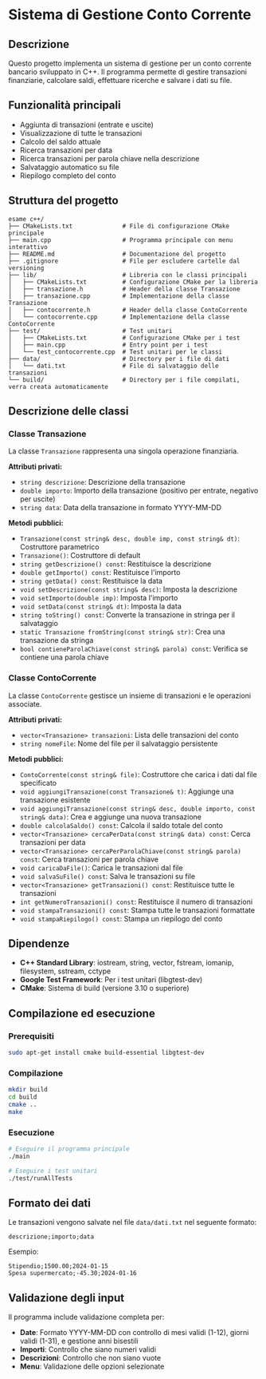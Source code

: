 # Sistema di Gestione Conto Corrente

## Descrizione
Questo progetto implementa un sistema di gestione per un conto corrente bancario sviluppato in C++. 
Il programma permette di gestire transazioni finanziarie, calcolare saldi, effettuare ricerche e salvare i dati su file.

## Funzionalità principali
- Aggiunta di transazioni (entrate e uscite)
- Visualizzazione di tutte le transazioni
- Calcolo del saldo attuale
- Ricerca transazioni per data
- Ricerca transazioni per parola chiave nella descrizione
- Salvataggio automatico su file
- Riepilogo completo del conto

## Struttura del progetto
```
esame c++/
├── CMakeLists.txt              # File di configurazione CMake principale
├── main.cpp                    # Programma principale con menu interattivo
├── README.md                   # Documentazione del progetto
├── .gitignore                  # File per escludere cartelle dal versioning
├── lib/                        # Libreria con le classi principali
│   ├── CMakeLists.txt          # Configurazione CMake per la libreria
│   ├── transazione.h           # Header della classe Transazione
│   ├── transazione.cpp         # Implementazione della classe Transazione
│   ├── contocorrente.h         # Header della classe ContoCorrente
│   └── contocorrente.cpp       # Implementazione della classe ContoCorrente
├── test/                       # Test unitari
│   ├── CMakeLists.txt          # Configurazione CMake per i test
│   ├── main.cpp                # Entry point per i test
│   └── test_contocorrente.cpp  # Test unitari per le classi
├── data/                       # Directory per i file di dati
│   └── dati.txt                # File di salvataggio delle transazioni
└── build/                      # Directory per i file compilati, verra creata automaticamente 
```

## Descrizione delle classi

### Classe Transazione
La classe `Transazione` rappresenta una singola operazione finanziaria.

**Attributi privati:**
- `string descrizione`: Descrizione della transazione
- `double importo`: Importo della transazione (positivo per entrate, negativo per uscite)
- `string data`: Data della transazione in formato YYYY-MM-DD

**Metodi pubblici:**
- `Transazione(const string& desc, double imp, const string& dt)`: Costruttore parametrico
- `Transazione()`: Costruttore di default
- `string getDescrizione() const`: Restituisce la descrizione
- `double getImporto() const`: Restituisce l'importo
- `string getData() const`: Restituisce la data
- `void setDescrizione(const string& desc)`: Imposta la descrizione
- `void setImporto(double imp)`: Imposta l'importo
- `void setData(const string& dt)`: Imposta la data
- `string toString() const`: Converte la transazione in stringa per il salvataggio
- `static Transazione fromString(const string& str)`: Crea una transazione da stringa
- `bool contieneParolaChiave(const string& parola) const`: Verifica se contiene una parola chiave

### Classe ContoCorrente
La classe `ContoCorrente` gestisce un insieme di transazioni e le operazioni associate.

**Attributi privati:**
- `vector<Transazione> transazioni`: Lista delle transazioni del conto
- `string nomeFile`: Nome del file per il salvataggio persistente

**Metodi pubblici:**
- `ContoCorrente(const string& file)`: Costruttore che carica i dati dal file specificato
- `void aggiungiTransazione(const Transazione& t)`: Aggiunge una transazione esistente
- `void aggiungiTransazione(const string& desc, double importo, const string& data)`: Crea e aggiunge una nuova transazione
- `double calcolaSaldo() const`: Calcola il saldo totale del conto
- `vector<Transazione> cercaPerData(const string& data) const`: Cerca transazioni per data
- `vector<Transazione> cercaPerParolaChiave(const string& parola) const`: Cerca transazioni per parola chiave
- `void caricaDaFile()`: Carica le transazioni dal file
- `void salvaSuFile() const`: Salva le transazioni su file
- `vector<Transazione> getTransazioni() const`: Restituisce tutte le transazioni
- `int getNumeroTransazioni() const`: Restituisce il numero di transazioni
- `void stampaTransazioni() const`: Stampa tutte le transazioni formattate
- `void stampaRiepilogo() const`: Stampa un riepilogo del conto

## Dipendenze
- **C++ Standard Library**: iostream, string, vector, fstream, iomanip, filesystem, sstream, cctype
- **Google Test Framework**: Per i test unitari (libgtest-dev)
- **CMake**: Sistema di build (versione 3.10 o superiore)

## Compilazione ed esecuzione

### Prerequisiti
```bash
sudo apt-get install cmake build-essential libgtest-dev
```

### Compilazione
```bash
mkdir build
cd build
cmake ..
make
```

### Esecuzione
```bash
# Eseguire il programma principale
./main

# Eseguire i test unitari
./test/runAllTests
```

## Formato dei dati
Le transazioni vengono salvate nel file `data/dati.txt` nel seguente formato:
```
descrizione;importo;data
```

Esempio:
```
Stipendio;1500.00;2024-01-15
Spesa supermercato;-45.30;2024-01-16
```

## Validazione degli input
Il programma include validazione completa per:
- **Date**: Formato YYYY-MM-DD con controllo di mesi validi (1-12), giorni validi (1-31), e gestione anni bisestili
- **Importi**: Controllo che siano numeri validi
- **Descrizioni**: Controllo che non siano vuote
- **Menu**: Validazione delle opzioni selezionate
